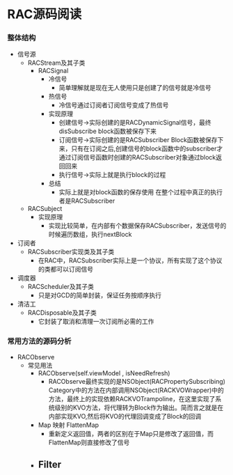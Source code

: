 # RAC源码阅读

###	整体结构
-	信号源
	-	RACStream及其子类			
		-	RACSignal
			-	冷信号
				-	简单理解就是现在无人使用只是创建了的信号就是冷信号
			-	热信号
				-	冷信号通过订阅者订阅信号变成了热信号
			-	实现原理
				-	创建信号->实际创建的是RACDynamicSignal信号，最终disSubscribe block函数被保存下来
				-	订阅信号->实际创建的是RACSubscriber Block函数被保存下来，只有在订阅之后,创建信号的block函数中的subscriber才通过订阅信号函数时创建的RACSubscriber对象通过block返回回来
				-	执行信号->实际上就是执行block的过程
			-	总结
				-	实际上就是对block函数的保存使用 在整个过程中真正的执行者是RACSubscriber
	-	RACSubject
		-	实现原理
			-	实现比较简单，在内部有个数据保存RACSubscriber，发送信号的时候遍历数组，执行nextBlock
-	订阅者
	-	RACSubscriber实现类及其子类
		-	在RAC中，RACSubscriber实际上是一个协议，所有实现了这个协议的类都可以订阅信号
-	调度器
	-	RACScheduler及其子类
		-	只是对GCD的简单封装，保证任务按顺序执行
-	清洁工
	-	RACDisposable及其子类				
		-	它封装了取消和清理一次订阅所必需的工作		
###	常用方法的源码分析

-	RACObserve
	-	常见用法
		-	RACObserve(self.viewModel , isNeedRefresh)		
			-	RACObserve最终实现的是NSObject(RACPropertySubscribing) Category中的方法在内部调用NSObject(RACKVOWrapper)中的方法，最终上的实现依赖RACKVOTrampoline，在这里实现了系统级别的KVO方法，将代理转为Block作为输出。简而言之就是在内部实现KVO,然后将KVO的代理回调变成了Block的回调 
		-	Map	映射	FlattenMap
			-	重新定义返回值，两者的区别在于Map只是修改了返回值，而FlattenMap则直接修改了信号
		-	Filter
			-				